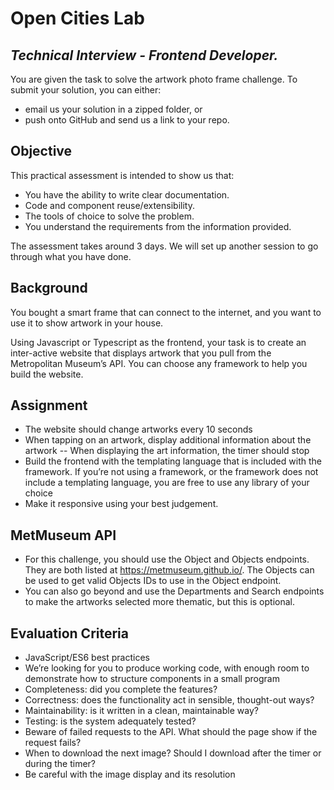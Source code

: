 # Open Cities Lab
## _Technical Interview - Frontend Developer._

You are given the task to solve the artwork photo frame challenge. 
To submit your solution, you can either:
- email us your solution in a zipped folder, or
- push onto GitHub and send us a link to your repo.


## Objective
This practical assessment is intended to show us that:
- You have the ability to write clear documentation.
- Code and component reuse/extensibility.
- The tools of choice to solve the problem.
- You understand the requirements from the information provided.

The assessment takes around 3 days. We will set up another session to go through what you have done.

## Background

You bought a smart frame that can connect to the internet, and you want to use it to show artwork in your house.

Using Javascript or Typescript as the frontend, your task is to create an inter-active website that displays artwork that you pull from the Metropolitan Museum’s API. You can choose any framework to help you build the website.

## Assignment
- The website should change artworks every 10 seconds
- When tapping on an artwork, display additional information about the artwork
-- When displaying the art information, the timer should stop
- Build the frontend with the templating language that is included with the framework. If you’re not using a framework, or the framework does not include a templating language, you are free to use any library of your choice
- Make it responsive using your best judgement.

## MetMuseum API

- For this challenge, you should use the Object and Objects endpoints. They are both listed at https://metmuseum.github.io/. The Objects can be used to get valid Objects IDs to use in the Object endpoint.
- You can also go beyond and use the Departments and Search endpoints to make the artworks selected more thematic, but this is optional.

## Evaluation Criteria
- JavaScript/ES6 best practices
- We’re looking for you to produce working code, with enough room to demonstrate how to structure components in a small program
- Completeness: did you complete the features?
- Correctness: does the functionality act in sensible, thought-out ways?
- Maintainability: is it written in a clean, maintainable way?
- Testing: is the system adequately tested?
- Beware of failed requests to the API. What should the page show if the request fails?
- When to download the next image? Should I download after the timer or during the timer?
- Be careful with the image display and its resolution
